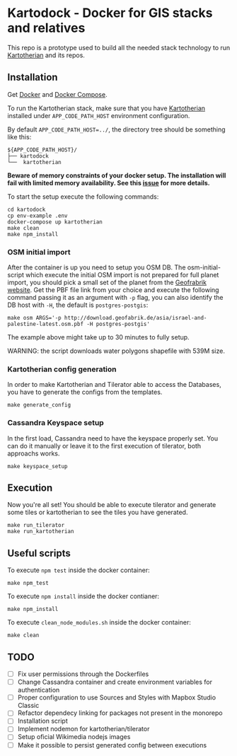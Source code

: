 # Kartodock - Docker for GIS stacks and relatives
This repo is a prototype used to build all the needed stack technology to run [Kartotherian](https://github.com/kartotherian/kartotherian) and its repos.

## Installation
Get [Docker](https://docs.docker.com/install/) and [Docker Compose](https://docs.docker.com/compose/install/).

To run the Kartotherian stack, make sure that you have [Kartotherian](https://gerrit.wikimedia.org/r/admin/projects/mediawiki/services/kartotherian) installed under `APP_CODE_PATH_HOST` environment configuration.

By default `APP_CODE_PATH_HOST=../`, the directory tree should be something like this:

```
${APP_CODE_PATH_HOST}/
├── kartodock
└──  kartotherian
```

**Beware of memory constraints of your docker setup. The installation will fail with limited memory availability. See this [issue](https://github.com/thesocialdev/kartodock/issues/6) for more details.**

To start the setup execute the following commands: 
```
cd kartodock
cp env-example .env
docker-compose up kartotherian
make clean
make npm_install
```
### OSM initial import
After the container is up you need to setup you OSM DB. The osm-initial-script which execute the initial OSM import is not prepared for full planet import, you should pick a small set of the planet from the [Geofrabrik website](http://download.geofabrik.de/). Get the PBF file link from your choice and execute the following command passing it as an argument with `-p` flag, you can also identify the DB host with `-H`, the default is `postgres-postgis`:
```
make osm ARGS='-p http://download.geofabrik.de/asia/israel-and-palestine-latest.osm.pbf -H postgres-postgis'
```
The example above might take up to 30 minutes to fully setup.

WARNING: the script downloads water polygons shapefile with 539M size.

### Kartotherian config generation
In order to make Kartotherian and Tilerator able to access the Databases, you have to generate the configs from the templates.
```
make generate_config
```

### Cassandra Keyspace setup
In the first load, Cassandra need to have the keyspace properly set. You can do it manually or leave it to the first execution of tilerator, both approachs works.
```
make keyspace_setup
```

## Execution
Now you're all set! You should be able to execute tilerator and generate some tiles or kartotherian to see the tiles you have generated.

```
make run_tilerator
make run_kartotherian
```

## Useful scripts

To execute `npm test` inside the docker container:
```
make npm_test
```

To execute `npm install` inside the docker contianer:
```
make npm_install
```

To execute `clean_node_modules.sh` inside the docker container:
```
make clean
```


## TODO
- [ ] Fix user permissions through the Dockerfiles
- [ ] Change Cassandra container and create environment variables for authentication
- [ ] Proper configuration to use Sources and Styles with Mapbox Studio Classic
- [ ] Refactor dependecy linking for packages not present in the monorepo
- [ ] Installation script
- [ ] Implement nodemon for kartotherian/tilerator
- [ ] Setup oficial Wikimedia nodejs images
- [ ] Make it possible to persist generated config between executions
